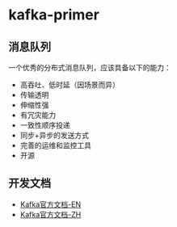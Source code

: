 # kafka-primer

## 消息队列


一个优秀的分布式消息队列，应该具备以下的能力：
* 高吞吐、低时延（因场景而异）
* 传输透明
* 伸缩性强
* 有冗灾能力
* 一致性顺序投递
* 同步+异步的发送方式
* 完善的运维和监控工具
* 开源


## 开发文档
* [Kafka官方文档-EN](http://kafka.apache.org/documentation/)
* [Kafka官方文档-ZH](http://kafka.apachecn.org/documentation.html)









































